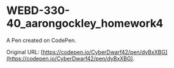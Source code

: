 # WEBD-330-40_aarongockley_homework4

A Pen created on CodePen.

Original URL: [https://codepen.io/CyberDwarf42/pen/dyBxXBG](https://codepen.io/CyberDwarf42/pen/dyBxXBG).

